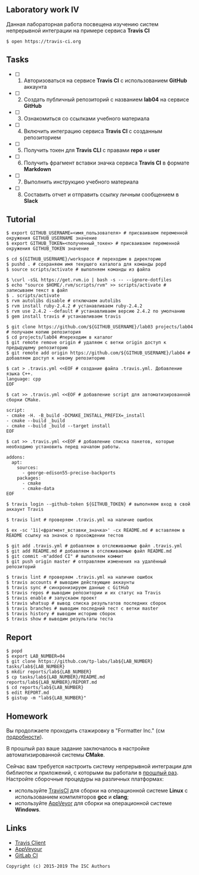 ## Laboratory work IV

Данная лабораторная работа посвещена изучению систем непрерывной интеграции на примере сервиса **Travis CI**

```ShellSession
$ open https://travis-ci.org
```

## Tasks

- [ ] 1. Авторизоваться на сервисе **Travis CI** с использованием **GitHub** аккаунта
- [ ] 2. Создать публичный репозиторий с названием **lab04** на сервисе **GitHub**
- [ ] 3. Ознакомиться со ссылками учебного материала
- [ ] 4. Включить интеграцию сервиса **Travis CI** с созданным репозиторием
- [ ] 5. Получить токен для **Travis CLI** с правами **repo** и **user**
- [ ] 6. Получить фрагмент вставки значка сервиса **Travis CI** в формате **Markdown**
- [ ] 7. Выполнить инструкцию учебного материала
- [ ] 8. Составить отчет и отправить ссылку личным сообщением в **Slack**

## Tutorial

```ShellSession
$ export GITHUB_USERNAME=<имя_пользователя> # присваиваем переменной  окружения GITHUB_USERNAME значение
$ export GITHUB_TOKEN=<полученный_токен> # присваиваем переменной окружения GITHUB_TOKEN значение
```

```ShellSession
$ cd ${GITHUB_USERNAME}/workspace # переходим в директорию
$ pushd . # сохраняем имя текущего каталога для команды popd
$ source scripts/activate # выполняем команды из файла
```

```ShellSession
$ \curl -sSL https://get.rvm.io | bash -s -- --ignore-dotfiles
$ echo "source $HOME/.rvm/scripts/rvm" >> scripts/activate # записываем текст в файл
$ . scripts/activate 
$ rvm autolibs disable # отключаем autolibs
$ rvm install ruby-2.4.2 # устанавливаем ruby-2.4.2
$ rvm use 2.4.2 --default # устанавливаем версию 2.4.2 по умолчанию
$ gem install travis # устанавливаем travis
```
```ShellSession
$ git clone https://github.com/${GITHUB_USERNAME}/lab03 projects/lab04 # получаем копию репозитория
$ cd projects/lab04 #переходим в каталог
$ git remote remove origin # удаляем с ветки origin доступ к предыдущему репозиторию
$ git remote add origin https://github.com/${GITHUB_USERNAME}/lab04 # добавляем доступ к новому репозиторию
```

```ShellSession
$ cat > .travis.yml <<EOF # создание файла .travis.yml. Добавление языка С++.
language: cpp
EOF
```

```ShellSession
$ cat >> .travis.yml <<EOF # добавление script для автоматизированной сборки CMake.

script:
- cmake -H. -B_build -DCMAKE_INSTALL_PREFIX=_install
- cmake --build _build
- cmake --build _build --target install
EOF
```

```ShellSession
$ cat >> .travis.yml <<EOF # добавление списка пакетов, которые необходимо установить перед началом работы.

addons:
  apt:
    sources:
      - george-edison55-precise-backports
    packages:
      - cmake
      - cmake-data
EOF
```

```ShellSession
$ travis login --github-token ${GITHUB_TOKEN} # выполняем вход в свой аккаунт Travis
```

```ShellSession
$ travis lint # проверяем .travis.yml на наличие ошибок
```

```ShellSession
$ ex -sc '1i|<фрагмент_вставки_значка>' -cx README.md # вставляем в README ссылку на значок о прохождении тестов
```

```ShellSession
$ git add .travis.yml # добавляем в отслеживаемые файл .travis.yml
$ git add README.md # добавляем в отслеживаемые файл README.md
$ git commit -m"added CI" # выполняем коммит
$ git push origin master # отправляем изменения на удалённый репозиторий
```

```ShellSession
$ travis lint # проверяем .travis.yml на наличие ошибок
$ travis accounts # выводим действующие аккаунты 
$ travis sync # синхронизируем данные с GitHub
$ travis repos # выводим репозитории и их статус на Travis
$ travis enable # запускаем проект
$ travis whatsup # вывод списка результатов последних сборок
$ travis branches # выводим последний тест с ветки master
$ travis history # выводим историю сборок
$ travis show # выводим результаты теста
```

## Report

```ShellSession
$ popd
$ export LAB_NUMBER=04
$ git clone https://github.com/tp-labs/lab${LAB_NUMBER} tasks/lab${LAB_NUMBER}
$ mkdir reports/lab${LAB_NUMBER}
$ cp tasks/lab${LAB_NUMBER}/README.md reports/lab${LAB_NUMBER}/REPORT.md
$ cd reports/lab${LAB_NUMBER}
$ edit REPORT.md
$ gistup -m "lab${LAB_NUMBER}"
```

## Homework

Вы продолжаете проходить стажировку в "Formatter Inc." (см [подробности](https://github.com/tp-labs/lab03#Homework)).

В прошлый раз ваше задание заключалось в настройке автоматизированной системы **CMake**.

Сейчас вам требуется настроить систему непрерывной интеграции для библиотек и приложений, с которыми вы работали в [прошлый раз](https://github.com/tp-labs/lab03#Homework). Настройте сборочные процедуры на различных платформах:
* используйте [TravisCI](https://travis-ci.com/) для сборки на операционной системе **Linux** с использованием компиляторов **gcc** и **clang**;
* используйте [AppVeyor](https://www.appveyor.com/) для сборки на операционной системе **Windows**.

## Links

- [Travis Client](https://github.com/travis-ci/travis.rb)
- [AppVeyour](https://www.appveyor.com/)
- [GitLab CI](https://about.gitlab.com/gitlab-ci/)

```
Copyright (c) 2015-2019 The ISC Authors
```
